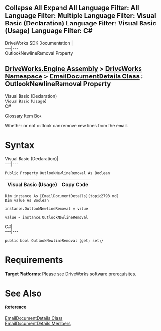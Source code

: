 Collapse All Expand All Language Filter: All  Language Filter: Multiple  Language Filter: Visual Basic (Declaration) Language Filter: Visual Basic (Usage) Language Filter: C#  
---  
DriveWorks SDK Documentation  |   
---|---  
OutlookNewlineRemoval Property   
  
[DriveWorks.Engine Assembly](topic2156.md) > [DriveWorks Namespace](topic2159.md) > [EmailDocumentDetails Class](topic2793.md) : OutlookNewlineRemoval Property  
---  
  
Visual Basic (Declaration)    
Visual Basic (Usage)    
C# 

Glossary Item Box

Whether or not outlook can remove new lines from the email. 

# Syntax

Visual Basic (Declaration)|   
---|---  
      
    
    Public Property OutlookNewlineRemoval As Boolean  
  
Visual Basic (Usage)| Copy Code  
---|---  
      
    
    Dim instance As [EmailDocumentDetails](topic2793.md)
    Dim value As Boolean
     
    instance.OutlookNewlineRemoval = value
     
    value = instance.OutlookNewlineRemoval  
  
C#|   
---|---  
      
    
    public bool OutlookNewlineRemoval {get; set;}  
  
# Requirements

**Target Platforms:** Please see DriveWorks software prerequisites.

# See Also

#### Reference

[EmailDocumentDetails Class](topic2793.md)   
[EmailDocumentDetails Members](topic2794.md)


